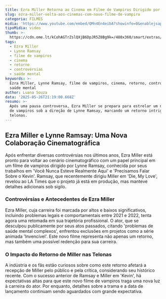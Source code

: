 ```yaml
---
title: Ezra Miller Retorna ao Cinema em Filme de Vampiros Dirigido por Lynne Ramsay
slug: ezra-miller-volta-aos-cinemas-com-novo-filme-de-vampiro
categoria: FILMES
midia: 'https://www.youtube.com/embed/QMn4En4eibA?showinfo=0&enablejsapi=1'
tipoMidia: video
thumb: >-
  https://cdn.ome.lt/kCohAGTrZslQXjB6DpJR5Z8Bg9k=/480x360/smart/extras/conteudos/Captura_de_tela_2025-05-26_173136.png
tags:
  - Ezra Miller
  - Lynne Ramsay
  - filme de vampiros
  - cinema
  - retorno
  - controvérsias
  - saúde mental
keywords: >-
  Ezra Miller, Lynne Ramsay, filme de vampiros, cinema, retorno, controvérsias,
  saúde mental
author: Luana Souza
data: '2025-05-26T21:19:00.668Z'
resumo: >-
  Após uma pausa controversa, Ezra Miller se prepara para estrelar um novo filme
  de vampiros sob a direção de Lynne Ramsay, marcando um retorno intrigante às
  telonas.
---
```


## Ezra Miller e Lynne Ramsay: Uma Nova Colaboração Cinematográfica

Após enfrentar diversas controvérsias nos últimos anos, Ezra Miller está pronto para voltar ao cenário cinematográfico com um papel principal em um filme de vampiros dirigido por Lynne Ramsay, conhecida por seus trabalhos em 'Você Nunca Esteve Realmente Aqui' e 'Precisamos Falar Sobre o Kevin'. Ramsay, que recentemente dirigiu Miller em 'Die, My Love', revelou ao LA Times que o projeto já está em produção, mas manteve detalhes adicionais sob sigilo.

### Controvérsias e Antecedentes de Ezra Miller

Ezra Miller, cuja carreira foi marcada por altos e baixos significativos, incluindo problemas legais e comportamentais entre 2021 e 2022, tenta agora uma retomada em sua trajetória profissional. O ator, que se desculpou publicamente por seus atos passados, citando 'problemas de saúde mental complexos', enfrentou exclusões em projetos como a série animada 'Invencível'. Este novo filme representa não apenas um retorno, mas também uma possível redenção para sua carreira.

### O Impacto do Retorno de Miller nas Telonas

A indústria e os fãs estão curiosos sobre como este retorno afetará a recepção de Miller pelo público e pela crítica, considerando seu histórico recente. Com o sucesso anterior de Ramsay e Miller em 'Kevin', há expectativas altas para que este novo filme de vampiros traga uma nova luz à carreira do ator. Por enquanto, detalhes sobre a trama e a data de lançamento continuam sendo aguardados com grande expectativa.
